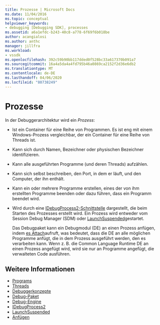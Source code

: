 ```yaml
---
title: Prozesse | Microsoft Docs
ms.date: 11/04/2016
ms.topic: conceptual
helpviewer_keywords:
- debugging [Debugging SDK], processes
ms.assetid: a6a1efdc-b243-40c8-a778-6f69f6b018be
author: acangialosi
ms.author: anthc
manager: jillfra
ms.workload:
- vssdk
ms.openlocfilehash: 392c59b90bb117dded0f528bc33a617370b091a7
ms.sourcegitcommit: 16a4a5da4a4fd795b46a0869ca2152f2d36e6db2
ms.translationtype: MT
ms.contentlocale: de-DE
ms.lasthandoff: 04/06/2020
ms.locfileid: "80738249"
---
```

# <a name="processes"></a>Prozesse
In der Debuggerarchitektur wird ein *Prozess*:

- Ist ein Container für eine Reihe von Programmen. Es ist eng mit einem Windows-Prozess vergleichbar, der ein Container für eine Reihe von Threads ist.

- Kann sich durch Namen, Bezeichner oder physischen Bezeichner identifizieren.

- Kann alle ausgeführten Programme (und deren Threads) aufzählen.

- Kann sich selbst beschreiben, den Port, in dem er läuft, und den Computer, der ihn enthält.

- Kann ein oder mehrere Programme erstellen, eines der von ihm erstellten Programme beenden oder dazu führen, dass ein Programm beendet wird.

- Wird durch eine [IDebugProcess2-Schnittstelle](../../extensibility/debugger/reference/idebugprocess2.md) dargestellt, die beim Starten des Prozesses erstellt wird. Ein Prozess wird entweder vom Session Debug Manager (SDM) oder [LaunchSuspended](../../extensibility/debugger/reference/idebugenginelaunch2-launchsuspended.md)gestartet.

  Das Debugpaket kann ein Debugmodul (DE) an einen Prozess anfügen, indem [es Attach](../../extensibility/debugger/reference/idebugprocess2-attach.md)aufruft, was bedeutet, dass die DE an alle möglichen Programme anfügt, die in dem Prozess ausgeführt werden, den es verarbeiten kann. Wenn z. B. die Common Language Runtime DE an einen Prozess angefügt wird, wird sie nur an Programme angefügt, die verwalteten Code ausführen.

## <a name="see-also"></a>Weitere Informationen
- [Programs](../../extensibility/debugger/programs.md)
- [Threads](../../extensibility/debugger/threads.md)
- [Debuggerkonzepte](../../extensibility/debugger/debugger-concepts.md)
- [Debug-Paket](../../extensibility/debugger/debug-package.md)
- [Debug-Engine](../../extensibility/debugger/debug-engine.md)
- [IDebugProcess2](../../extensibility/debugger/reference/idebugprocess2.md)
- [LaunchSuspended](../../extensibility/debugger/reference/idebugenginelaunch2-launchsuspended.md)
- [Anfügen](../../extensibility/debugger/reference/idebugprocess2-attach.md)
